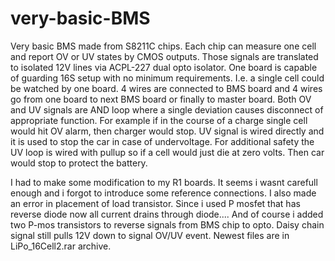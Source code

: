 # very-basic-BMS
Very basic BMS made from S8211C chips. Each chip can measure one cell and report OV or UV states by CMOS outputs.
Those signals are translated to isolated 12V lines via ACPL-227 dual opto isolator. 
One board is capable of guarding 16S setup with no minimum requirements. I.e. a single cell could be watched by one board.
4 wires are connected to BMS board and 4 wires go from one board to next BMS board or finally to master board.
Both OV and UV signals are AND loop where a single deviation causes disconnect of appropriate function. For example if in the course of a charge single cell would hit OV alarm, then charger would stop. 
UV signal is wired directly and it is used to stop the car in case of undervoltage. For additional safety the UV loop is wired with pullup so if a cell would just die at zero volts. Then car would stop to protect the battery. 

I had to make some modification to my R1 boards. It seems i wasnt carefull enough and i forgot to introduce some reference connections. I also made an error in placement of load transistor. Since i used P mosfet that has reverse diode now all current drains through diode....
And of course i added two P-mos transistors to reverse signals from BMS chip to opto. Daisy chain signal still pulls 12V down to signal OV/UV event.
Newest files are in LiPo_16Cell2.rar archive.
